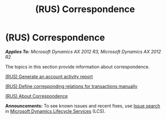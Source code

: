 ﻿---
title: (RUS) Correspondence
TOCTitle: (RUS) Correspondence
ms:assetid: 97ab6baf-5d46-444c-a059-f03ab0da7c70
ms:mtpsurl: https://technet.microsoft.com/en-us/library/JJ678502(v=AX.60)
ms:contentKeyID: 49387732
ms.date: 04/18/2014
mtps_version: v=AX.60
---

# (RUS) Correspondence 


_**Applies To:** Microsoft Dynamics AX 2012 R3, Microsoft Dynamics AX 2012 R2_

The topics in this section provide information about correspondence.

[(RUS) Generate an account activity report](rus-generate-an-account-activity-report.md)

[(RUS) Define corresponding relations for transactions manually](rus-define-corresponding-relations-for-transactions-manually.md)

[(RUS) About Correspondence](rus-about-correspondence.md)

  
**Announcements:** To see known issues and recent fixes, use [Issue search](http://go.microsoft.com/fwlink/?linkid=389258) in [Microsoft Dynamics Lifecycle Services](http://go.microsoft.com/fwlink/?linkid=306505) (LCS).

